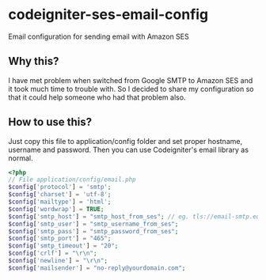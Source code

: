 codeigniter-ses-email-config
============================

Email configuration for sending email with Amazon SES

Why this?
---------
I have met problem when switched from Google SMTP to Amazon SES and it took much time to trouble with. So I decided to share my configuration so that it could help someone who had that problem also.

How to use this?
----------------
Just copy this file to application/config folder and set proper hostname, username and password. Then you can use Codeigniter's email library as normal.

```PHP
<?php
// File application/config/email.php
$config['protocol'] = 'smtp';
$config['charset'] = 'utf-8';
$config['mailtype'] = 'html';
$config['wordwrap'] = TRUE;
$config['smtp_host'] = "smtp_host_from_ses"; // eg. tls://email-smtp.eu-west-1.amazonaws.com
$config['smtp_user'] = "smtp_username_from_ses";
$config['smtp_pass'] = "smtp_password_from_ses";
$config['smtp_port'] = "465";
$config['smtp_timeout'] = "20";
$config['crlf'] = "\r\n";
$config['newline'] = "\r\n";
$config['mailsender'] = "no-reply@yourdomain.com";
